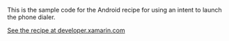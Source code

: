 This is the sample code for the Android recipe for using an intent to launch the phone dialer.

[See the recipe at developer.xamarin.com](http://developer.xamarin.com/recipes/android/fundamentals/intent/launch_the_phone_dialer)
